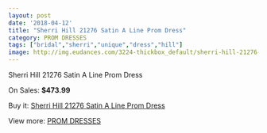 ```yaml
---
layout: post
date: '2018-04-12'
title: "Sherri Hill 21276 Satin A Line Prom Dress"
category: PROM DRESSES
tags: ["bridal","sherri","unique","dress","hill"]
image: http://img.eudances.com/3224-thickbox_default/sherri-hill-21276-satin-a-line-prom-dress.jpg
---
```

Sherri Hill 21276 Satin A Line Prom Dress

On Sales: **$473.99**
<a href="https://www.eudances.com/en/prom-dresses/1106-sherri-hill-21276-satin-a-line-prom-dress.html"><amp-img layout="responsive" width="600" height="600" src="//img.eudances.com/3224-thickbox_default/sherri-hill-21276-satin-a-line-prom-dress.jpg" alt="Sherri Hill 21276 Satin A Line Prom Dress 0" /></a>
<a href="https://www.eudances.com/en/prom-dresses/1106-sherri-hill-21276-satin-a-line-prom-dress.html"><amp-img layout="responsive" width="600" height="600" src="//img.eudances.com/3225-thickbox_default/sherri-hill-21276-satin-a-line-prom-dress.jpg" alt="Sherri Hill 21276 Satin A Line Prom Dress 1" /></a>

Buy it: [Sherri Hill 21276 Satin A Line Prom Dress](https://www.eudances.com/en/prom-dresses/1106-sherri-hill-21276-satin-a-line-prom-dress.html "Sherri Hill 21276 Satin A Line Prom Dress")

View more: [PROM DRESSES](https://www.eudances.com/en/13-prom-dresses "PROM DRESSES")